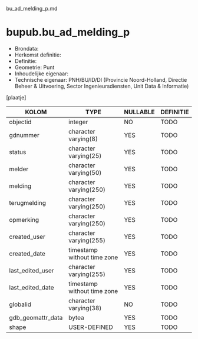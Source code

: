 bu_ad_melding_p.md

# bupub.bu_ad_melding_p


* Brondata: 
* Herkomst definitie: 
* Definitie: 
* Geometrie: Punt
* Inhoudelijke eigenaar: 
* Technische eigenaar: PNH/BU/ID/DI (Provincie Noord-Holland, Directie Beheer & Uitvoering, Sector Ingenieursdiensten, Unit Data & Informatie)

[plaatje]


|KOLOM                            |TYPE                       |NULLABLE|DEFINITIE|
|------                           |----                       |-----   |-----    |
|objectid                         |integer                    |NO      |TODO|
|gdnummer                         |character varying(8)       |YES     |TODO|
|status                           |character varying(25)      |YES     |TODO|
|melder                           |character varying(50)      |YES     |TODO|
|melding                          |character varying(250)     |YES     |TODO|
|terugmelding                     |character varying(250)     |YES     |TODO|
|opmerking                        |character varying(250)     |YES     |TODO|
|created_user                     |character varying(255)     |YES     |TODO|
|created_date                     |timestamp without time zone|YES     |TODO|
|last_edited_user                 |character varying(255)     |YES     |TODO|
|last_edited_date                 |timestamp without time zone|YES     |TODO|
|globalid                         |character varying(38)      |NO      |TODO|
|gdb_geomattr_data                |bytea                      |YES     |TODO|
|shape                            |USER-DEFINED               |YES     |TODO|
